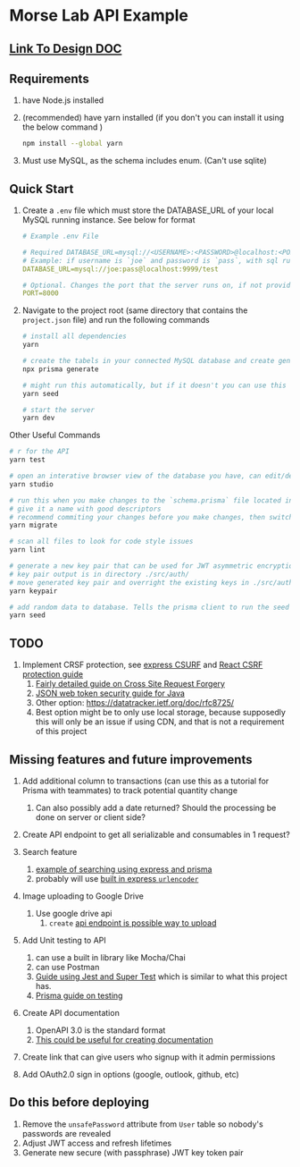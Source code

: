 # Morse Lab API Example

## [Link To Design DOC](/DESIGN-DOC)

## Requirements

1. have Node.js installed

2. (recommended) have yarn installed (if you don't you can install it using the below command )

   ```bash
   npm install --global yarn
   ```

3. Must use MySQL, as the schema includes enum. (Can't use sqlite)

## Quick Start

1. Create a `.env` file which must store the DATABASE_URL of your local MySQL running instance. See below for format

   ```yaml
   # Example .env File

   # Required DATABASE_URL=mysql://<USERNAME>:<PASSWORD>@localhost:<PORT>/<DBNAME>
   # Example: if username is `joe` and password is `pass`, with sql running on port `9999` and the database name is `db`
   DATABASE_URL=mysql://joe:pass@localhost:9999/test

   # Optional. Changes the port that the server runs on, if not provided, defaults to port 8000
   PORT=8000
   ```

2. Navigate to the project root (same directory that contains the `project.json` file) and run the following commands

   ```bash
   # install all dependencies
   yarn
   
   # create the tabels in your connected MySQL database and create generated TypeScript types (that will be used for TS in express server)
   npx prisma generate
   
   # might run this automatically, but if it doesn't you can use this command.  populate the database with a small amount of randomly generated data
   yarn seed
   
   # start the server
   yarn dev
   
   ```

Other Useful Commands

```bash
# r for the API
yarn test

# open an interative browser view of the database you have, can edit/delete/add files
yarn studio

# run this when you make changes to the `schema.prisma` file located in ./prisma/schema.prisma
# give it a name with good descriptors
# recommend commiting your changes before you make changes, then switch to a new branch, then make changes to schema.prisma and then run migrate. This is because migration errors can result in catastrophic database failure.
yarn migrate

# scan all files to look for code style issues
yarn lint

# generate a new key pair that can be used for JWT asymmetric encryption
# key pair output is in directory ./src/auth/
# move generated key pair and overright the existing keys in ./src/auth/token/
yarn keypair

# add random data to database. Tells the prisma client to run the seed file at ./prisma/seed.ts
yarn seed
```

## TODO

1. Implement CRSF protection, see [express CSURF](https://github.com/expressjs/csurf) and  [React CSRF protection guide](https://www.stackhawk.com/blog/react-csrf-protection-guide-examples-and-how-to-enable-it/)
   1. [Fairly detailed guide on Cross Site Request Forgery](https://cheatsheetseries.owasp.org/cheatsheets/Cross-Site_Request_Forgery_Prevention_Cheat_Sheet.html)
   2. [JSON web token security guide for Java](https://cheatsheetseries.owasp.org/cheatsheets/JSON_Web_Token_for_Java_Cheat_Sheet.html)
   3. Other option: https://datatracker.ietf.org/doc/rfc8725/
   4. Best option might be to only use local storage, because supposedly this will only be an issue if using CDN, and that is not a requirement of this project

## Missing features and future improvements

1. Add additional column to transactions (can use this as a tutorial for Prisma with teammates) to track potential quantity change

   1. Can also possibly add a date returned? Should the processing be done on server or client side?
2. Create API endpoint to get all serializable and consumables in 1 request?
3. Search feature
   1. [example of searching using express and prisma](https://github.com/prisma/prisma-examples/blob/latest/typescript/rest-nextjs-express/backend/src/index.ts)
   1. probably will use [built in express `urlencoder`](https://expressjs.com/en/api.html#express.urlencoded)
4. Image uploading to Google Drive
   1. Use google drive api
      1. `create` [api endpoint is possible way to upload](https://developers.google.com/drive/api/v3/reference/files/create)
5. Add Unit testing to API
   1. can use a built in library like Mocha/Chai
   2. can use Postman
   3. [Guide using Jest and Super Test](https://dev.to/mhmdlotfy96/testing-nodejs-express-api-with-jest-and-supertest-1bk0) which is similar to what this project has.
   4. [Prisma guide on testing](https://www.prisma.io/docs/guides/testing/unit-testing)
6. Create API documentation
   1. OpenAPI 3.0 is the standard format
   2. [This could be useful for creating documentation](https://www.npmjs.com/package/swagger-ui-express)
7. Create link that can give users who signup with it admin permissions
8. Add OAuth2.0 sign in options (google, outlook, github, etc)

## Do this before deploying

1. Remove the `unsafePassword` attribute from `User` table so nobody's passwords are revealed
2. Adjust JWT access and refresh lifetimes
3. Generate new secure (with passphrase) JWT key token pair
